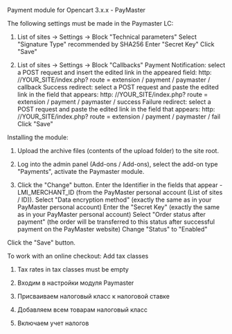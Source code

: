 Payment module for Opencart 3.x.x - PayMaster

The following settings must be made in the Paymaster LC:
1. List of sites -> Settings -> Block "Technical parameters"
    Select "Signature Type" recommended by SHA256
    Enter "Secret Key"
Click "Save"


2. List of sites -> Settings -> Block "Callbacks"
    Payment Notification: select a POST request and insert the edited link in the appeared field:
    http: //YOUR_SITE/index.php? route = extension / payment / paymaster / callback
    Success redirect: select a POST request and paste the edited link in the field that appears:
    http: //YOUR_SITE/index.php? route = extension / payment / paymaster / success
    Failure redirect: select a POST request and paste the edited link in the field that appears:
    http: //YOUR_SITE/index.php? route = extension / payment / paymaster / fail
Click "Save"


Installing the module:

1. Upload the archive files (contents of the upload folder) to the site root.

2. Log into the admin panel (Add-ons / Add-ons), select the add-on type "Payments", activate the Paymaster module.

4. Click the "Change" button.
    Enter the Identifier in the fields that appear - LMI_MERCHANT_ID (from the PayMaster personal account (List of sites / ID)).
    Select "Data encryption method" (exactly the same as in your PayMaster personal account)
    Enter the "Secret Key" (exactly the same as in your PayMaster personal account)
    Select "Order status after payment" (the order will be transferred to this status after successful payment on the PayMaster website)
    Change "Status" to "Enabled"

Click the "Save" button.

To work with an online checkout: Add tax classes

1. Tax rates in tax classes must be empty

2. Входим в настройки модуля Paymaster

3. Присваиваем налоговый класс к налоговой ставке

4. Добавляем всем товарам налоговый класс

5. Включаем учет налогов

